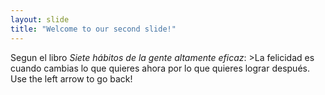 ```yaml
---
layout: slide
title: "Welcome to our second slide!"
---
```

Segun el libro *Siete hábitos de la gente altamente eficaz*: >La felicidad es cuando cambias lo que quieres ahora por lo que quieres lograr después.
Use the left arrow to go back!
